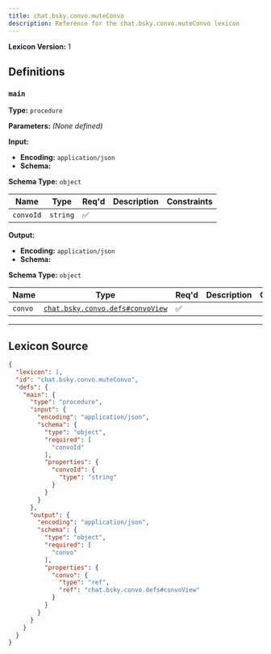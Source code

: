 ```yaml
---
title: chat.bsky.convo.muteConvo
description: Reference for the chat.bsky.convo.muteConvo lexicon
---
```

**Lexicon Version:** 1

## Definitions

<a name="main"></a>
### `main`

**Type:** `procedure`

**Parameters:** _(None defined)_

**Input:**

- **Encoding:** `application/json`
- **Schema:**

**Schema Type:** `object`

| Name | Type | Req'd  | Description | Constraints |
|------|------|----------|-------------|-------------|
| `convoId` | `string` | ✅  |  |  |
**Output:**

- **Encoding:** `application/json`
- **Schema:**

**Schema Type:** `object`

| Name | Type | Req'd  | Description | Constraints |
|------|------|----------|-------------|-------------|
| `convo` | [`chat.bsky.convo.defs#convoView`](/lexicons/chat/bsky/convo/defs#convoView) | ✅  |  |  |

---

## Lexicon Source
```json
{
  "lexicon": 1,
  "id": "chat.bsky.convo.muteConvo",
  "defs": {
    "main": {
      "type": "procedure",
      "input": {
        "encoding": "application/json",
        "schema": {
          "type": "object",
          "required": [
            "convoId"
          ],
          "properties": {
            "convoId": {
              "type": "string"
            }
          }
        }
      },
      "output": {
        "encoding": "application/json",
        "schema": {
          "type": "object",
          "required": [
            "convo"
          ],
          "properties": {
            "convo": {
              "type": "ref",
              "ref": "chat.bsky.convo.defs#convoView"
            }
          }
        }
      }
    }
  }
}
```
